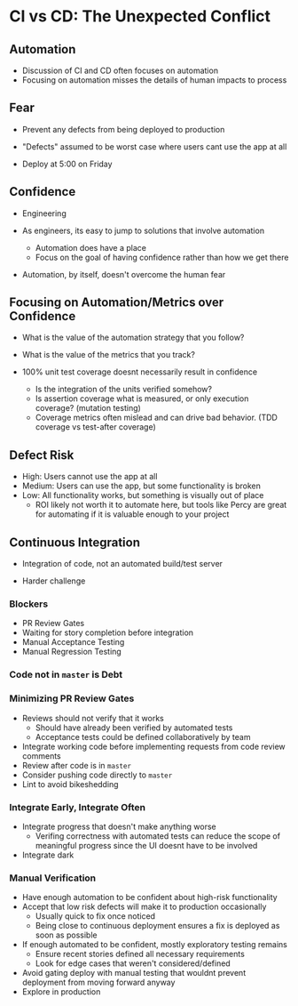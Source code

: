 # CI vs CD: The Unexpected Conflict

## Automation

* Discussion of CI and CD often focuses on automation
* Focusing on automation misses the details of human impacts to process

## Fear
* Prevent any defects from being deployed to production
* "Defects" assumed to be worst case where users cant use the app at all

* Deploy at 5:00 on Friday

## Confidence
* Engineering 

* As engineers, its easy to jump to solutions that involve automation
  * Automation does have a place
  * Focus on the goal of having confidence rather than how we get there
* Automation, by itself, doesn't overcome the human fear

## Focusing on Automation/Metrics over Confidence
* What is the value of the automation strategy that you follow?
* What is the value of the metrics that you track?

* 100% unit test coverage doesnt necessarily result in confidence
  * Is the integration of the units verified somehow?
  * Is assertion coverage what is measured, or only execution coverage?
    (mutation testing)
  * Coverage metrics often mislead and can drive bad behavior. (TDD coverage vs
    test-after coverage)

## Defect Risk

* High: Users cannot use the app at all
* Medium: Users can use the app, but some functionality is broken
* Low: All functionality works, but something is visually out of place
  * ROI likely not worth it to automate here, but tools like Percy are great for
    automating if it is valuable enough to your project

## Continuous Integration
* Integration of code, not an automated build/test server

* Harder challenge

### Blockers

* PR Review Gates
* Waiting for story completion before integration
* Manual Acceptance Testing
* Manual Regression Testing

### Code not in `master` is Debt

### Minimizing PR Review Gates

* Reviews should not verify that it works
  * Should have already been verified by automated tests
  * Acceptance tests could be defined collaboratively by team
* Integrate working code before implementing requests from code review comments
* Review after code is in `master`
* Consider pushing code directly to `master`
* Lint to avoid bikeshedding

### Integrate Early, Integrate Often

* Integrate progress that doesn't make anything worse
  * Verifing correctness with automated tests can reduce the scope of
    meaningful progress since the UI doesnt have to be involved
* Integrate dark

### Manual Verification
* Have enough automation to be confident about high-risk functionality
* Accept that low risk defects will make it to production occasionally
  * Usually quick to fix once noticed
  * Being close to continuous deployment ensures a fix is deployed as soon as
    possible
* If enough automated to be confident, mostly exploratory testing remains
  * Ensure recent stories defined all necessary requirements
  * Look for edge cases that weren't considered/defined
* Avoid gating deploy with manual testing that wouldnt prevent deployment from
  moving forward anyway
* Explore in production
